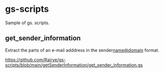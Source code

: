 # gs-scripts


Sample of gs. scripts.

## get_sender_information

Extract the parts of an e-mail adddress in the sender<name@domain> format.

https://github.com/Rairye/gs-scripts/blob/main/getSenderInformation/get_sender_information.gs
